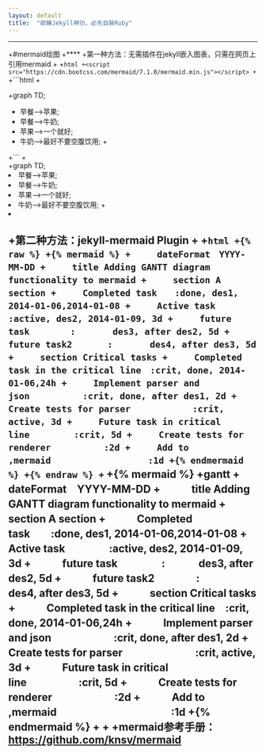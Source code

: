 ```yaml
---
layout: default
title:  "欲練Jekyll神功，必先自裝Ruby"
---
```


---
+#mermaid绘图
 +****
 +第一种方法：无需插件在jekyll嵌入图表，只需在网页上引用mermaid
 +
 +```html
 +<script src="https://cdn.bootcss.com/mermaid/7.1.0/mermaid.min.js"></script>
 +```
 +```html
 +<div class="mermaid">
 +graph TD;
 +    早餐-->苹果;
 +    早餐-->牛奶;
 +    苹果-->一个就好;
 +    牛奶-->最好不要空腹饮用;
 +</div>
 +```
 +<div class="mermaid">
 +graph TD;
 +    早餐-->苹果;
 +    早餐-->牛奶;
 +    苹果-->一个就好;
 +    牛奶-->最好不要空腹饮用;
 +</div>
 +
 +第二种方法：jekyll-mermaid Plugin
 +
 +```html
 +{% raw %}
 +{% mermaid %}
 +　　　dateFormat　YYYY-MM-DD
 +　　　title Adding GANTT diagram functionality to mermaid
 +　　　section A section
 +　　　Completed task　　:done, des1, 2014-01-06,2014-01-08
 +　　　Active task 　　　　:active, des2, 2014-01-09, 3d
 +　　　future task 　　　　:　　　  des3, after des2, 5d
 +　　　future task2　　　　:　　　  des4, after des3, 5d
 +　　　section Critical tasks
 +　　　Completed task in the critical line　:crit, done, 2014-01-06,24h
 +　　　Implement parser and json　　　　　　:crit, done, after des1, 2d
 +　　　Create tests for parser　　　　　　　:crit, active, 3d
 +　　　Future task in critical line　　　　　:crit, 5d
 +　　　Create tests for renderer　　　　　　:2d
 +　　　Add to ,mermaid　　　　　　　　　　　:1d
 +{% endmermaid %}
 +{% endraw %}
 +```
 +{% mermaid %}
 +gantt
 +　　　dateFormat　YYYY-MM-DD
 +　　　title Adding GANTT diagram functionality to mermaid
 +　　　section A section
 +　　　Completed task　　:done, des1, 2014-01-06,2014-01-08
 +　　　Active task 　　　　:active, des2, 2014-01-09, 3d
 +　　　future task 　　　　:　　　  des3, after des2, 5d
 +　　　future task2　　　　:　　　  des4, after des3, 5d
 +　　　section Critical tasks
 +　　　Completed task in the critical line　:crit, done, 2014-01-06,24h
 +　　　Implement parser and json　　　　　　:crit, done, after des1, 2d
 +　　　Create tests for parser　　　　　　　:crit, active, 3d
 +　　　Future task in critical line　　　　　:crit, 5d
 +　　　Create tests for renderer　　　　　　:2d
 +　　　Add to ,mermaid　　　　　　　　　　　:1d
 +{% endmermaid %}
 +
 +
 +mermaid参考手册：<https://github.com/knsv/mermaid>
 ---